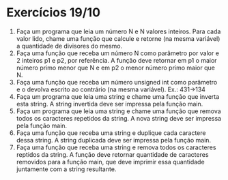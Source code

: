 # Exercícios 19/10

1. Faça um programa que leia um número N e N valores inteiros. Para cada valor lido,
chame uma função que calcule e retorne (na mesma variável) a quantidade de
divisores do mesmo.
2. Faça uma função que receba um número N como parâmetro por valor e 2 inteiros p1
e p2, por referência. A função deve retornar em p1 o maior número primo menor que
N e em p2 o menor número primo maior que N.
3. Faça uma função que receba um número unsigned int como parâmetro e o devolva
escrito ao contrário (na mesma variável). Ex.: 431→134
4. Faça um programa que leia uma string e chame uma função que inverta
esta string. A string invertida deve ser impressa pela função main.
5. Faça um programa que leia uma string e chame uma função que remova
todos os caracteres repetidos da string. A nova string deve ser impressa
pela função main.
6. Faça uma função que receba uma string e duplique cada caractere
dessa string. A string duplicada deve ser impressa pela função main.
7. Faça uma função que receba uma string e remova todos os caracteres
reptidos da string. A função deve retornar quantidade de caracteres
removidos para a função main, que deve imprimir essa quantidade
juntamente com a string resultante.
